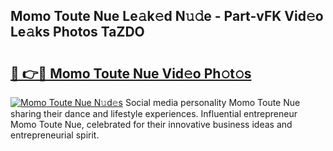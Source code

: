 ## Momo Toute Nue Le𝚊k𝚎d N𝚞𝚍e - Part-vFK Vid𝚎o Le𝚊ks Photos TaZDO

# <h2><a href="http://fb43yr.evod.top/?m=Momo+Toute+Nue">🔗 👉🔴 Momo Toute Nue Vid𝚎o Ph𝚘t𝚘s</a></h2>

[![Momo Toute Nue N𝚞d𝚎s](https://i.imgur.com/8V9OHl7.gif)](http://fb43yr.evod.top/?m=Momo+Toute+Nue)
Social media personality Momo Toute Nue sharing their dance and lifestyle experiences. Influential entrepreneur Momo Toute Nue, celebrated for their innovative business ideas and entrepreneurial spirit. 
